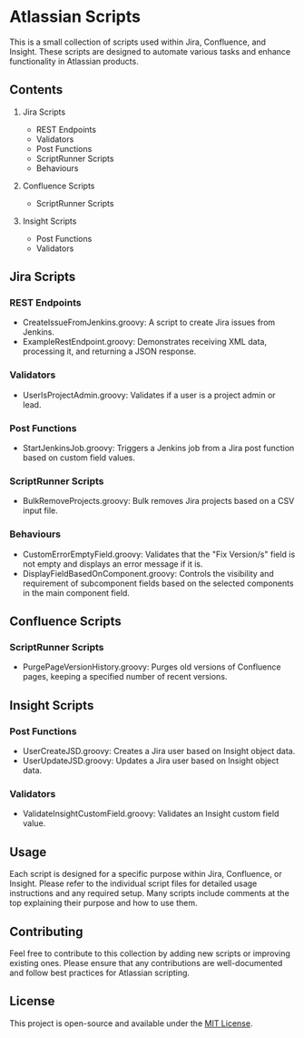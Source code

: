 # Atlassian Scripts

This is a small collection of scripts used within Jira, Confluence, and Insight. These scripts are designed to automate various tasks and enhance functionality in Atlassian products.

## Contents

1. Jira Scripts
   - REST Endpoints
   - Validators
   - Post Functions
   - ScriptRunner Scripts
   - Behaviours

2. Confluence Scripts
   - ScriptRunner Scripts

3. Insight Scripts
   - Post Functions
   - Validators

## Jira Scripts

### REST Endpoints
- CreateIssueFromJenkins.groovy: A script to create Jira issues from Jenkins.
- ExampleRestEndpoint.groovy: Demonstrates receiving XML data, processing it, and returning a JSON response.

### Validators
- UserIsProjectAdmin.groovy: Validates if a user is a project admin or lead.

### Post Functions
- StartJenkinsJob.groovy: Triggers a Jenkins job from a Jira post function based on custom field values.

### ScriptRunner Scripts
- BulkRemoveProjects.groovy: Bulk removes Jira projects based on a CSV input file.

### Behaviours
- CustomErrorEmptyField.groovy: Validates that the "Fix Version/s" field is not empty and displays an error message if it is.
- DisplayFieldBasedOnComponent.groovy: Controls the visibility and requirement of subcomponent fields based on the selected components in the main component field.

## Confluence Scripts

### ScriptRunner Scripts
- PurgePageVersionHistory.groovy: Purges old versions of Confluence pages, keeping a specified number of recent versions.

## Insight Scripts

### Post Functions
- UserCreateJSD.groovy: Creates a Jira user based on Insight object data.
- UserUpdateJSD.groovy: Updates a Jira user based on Insight object data.

### Validators
- ValidateInsightCustomField.groovy: Validates an Insight custom field value.

## Usage

Each script is designed for a specific purpose within Jira, Confluence, or Insight. Please refer to the individual script files for detailed usage instructions and any required setup. Many scripts include comments at the top explaining their purpose and how to use them.

## Contributing

Feel free to contribute to this collection by adding new scripts or improving existing ones. Please ensure that any contributions are well-documented and follow best practices for Atlassian scripting.

## License

This project is open-source and available under the [MIT License](LICENSE).